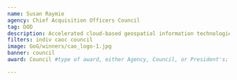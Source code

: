 ```yaml
---
name: Susan Raymie
agency: Chief Acquisition Officers Council
tag: DOD 
description: Accelerated cloud-based geospatial information technologies, data processing, and 2D/3D terrain database generation. Ms. Raymie’s work ensures that the Federal Government, industry, and academia have incentivized forums for innovation and technology development.
filters: indiv caoc council
image: GoG/winners/cao_logo-1.jpg
banner: council
award: Council #type of award, either Agency, Council, or President's; this is case sensitive so make sure to match the options listed exactly. This section generates the format of the card

---
```

